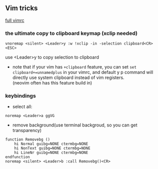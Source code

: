 ## Vim tricks

[full vimrc](.vimrc)
### the ultimate copy to clipboard keymap (xclip needed)
``` vim
vnoremap <silent> <Leader>y :w !xclip -in -selection clipboard<CR><ESC>
```
use \<Leader\>y to copy selection to clipboard
+ note that if your vim has `+clipboard` feature, you can set `set clipboard+=unnamedplus` in your vimrc, and default y p command will directly use system clipboard instead of vim registers. \
    (neovim often has this feature build in)
### keybindings
+ select all:
```vim
noremap <Leader>a ggVG
```
+ remove background(use terminal backgroud, so you can get transparency)
```vim
function Removebg ()
    hi Normal guibg=NONE ctermbg=NONE
    hi NonText guibg=NONE ctermbg=NONE
    hi LineNr guibg=NONE ctermbg=NONE
endfunction
noremap <silent> <Leader>b :call Removebg()<CR>
```
